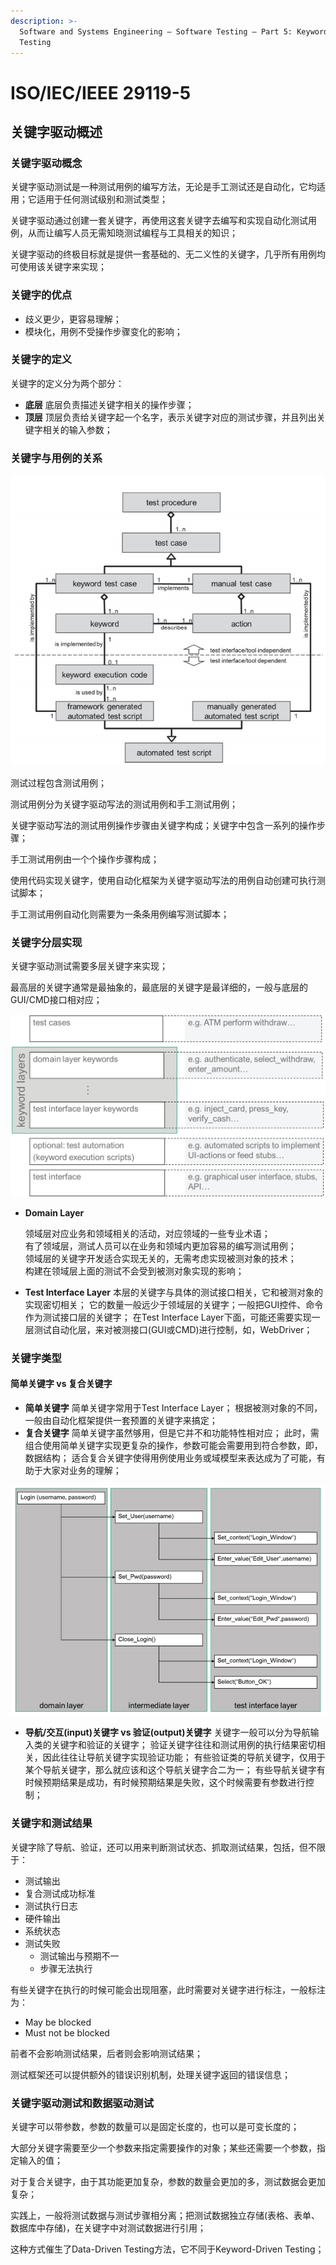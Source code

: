 ```yaml
---
description: >-
  Software and Systems Engineering — Software Testing — Part 5: Keyword-Driven
  Testing
---
```


# ISO/IEC/IEEE 29119-5

## 关键字驱动概述

### 关键字驱动概念

关键字驱动测试是一种测试用例的编写方法，无论是手工测试还是自动化，它均适用；它适用于任何测试级别和测试类型；

关键字驱动通过创建一套关键字，再使用这套关键字去编写和实现自动化测试用例，从而让编写人员无需知晓测试编程与工具相关的知识；

关键字驱动的终极目标就是提供一套基础的、无二义性的关键字，几乎所有用例均可使用该关键字来实现；

### 关键字的优点

* 歧义更少，更容易理解；
* 模块化，用例不受操作步骤变化的影响；

### 关键字的定义

关键字的定义分为两个部分：

* **底层** 底层负责描述关键字相关的操作步骤；
* **顶层** 顶层负责给关键字起一个名字，表示关键字对应的测试步骤，并且列出关键字相关的输入参数；

### 关键字与用例的关系

![](../../../.gitbook/assets/image%20%28117%29.png)

测试过程包含测试用例；

测试用例分为关键字驱动写法的测试用例和手工测试用例；

关键字驱动写法的测试用例操作步骤由关键字构成；关键字中包含一系列的操作步骤；

手工测试用例由一个个操作步骤构成；

使用代码实现关键字，使用自动化框架为关键字驱动写法的用例自动创建可执行测试脚本；

手工测试用例自动化则需要为一条条用例编写测试脚本；

### 关键字分层实现

关键字驱动测试需要多层关键字来实现；

最高层的关键字通常是最抽象的，最底层的关键字是最详细的，一般与底层的GUI/CMD接口相对应；

![](../../../.gitbook/assets/image%20%28120%29.png)

* **Domain Layer**

  领域层对应业务和领域相关的活动，对应领域的一些专业术语；  
  有了领域层，测试人员可以在业务和领域内更加容易的编写测试用例；  
  领域层的关键字开发适合实现无关的，无需考虑实现被测对象的技术；  
  构建在领域层上面的测试不会受到被测对象实现的影响；

* **Test Interface Layer** 本层的关键字与具体的测试接口相关，它和被测对象的实现密切相关； 它的数量一般远少于领域层的关键字；一般把GUI控件、命令作为测试接口层的关键字； 在Test Interface Layer下面，可能还需要实现一层测试自动化层，来对被测接口\(GUI或CMD\)进行控制，如，WebDriver；

### 关键字类型

#### 简单关键字 vs 复合关键字

* **简单关键字** 简单关键字常用于Test Interface Layer； 根据被测对象的不同，一般由自动化框架提供一套预置的关键字来搞定；
* **复合关键字** 简单关键字虽然够用，但是它并不和功能特性相对应； 此时，需组合使用简单关键字实现更复杂的操作，参数可能会需要用到符合参数，即，数据结构； 适合复合关键字使得用例使用业务或域模型来表达成为了可能，有助于大家对业务的理解；

![&#x4F7F;&#x7528;&#x590D;&#x5408;&#x5173;&#x952E;&#x5B57;&#x6784;&#x5EFA;intermediate layer](../../../.gitbook/assets/image%20%28132%29.png)



* **导航/交互\(input\)关键字 vs 验证\(output\)关键字** 关键字一般可以分为导航输入类的关键字和验证的关键字； 验证关键字往往和测试用例的执行结果密切相关，因此往往让导航关键字实现验证功能； 有些验证类的导航关键字，仅用于某个导航关键字，那么就应该和这个导航关键字合二为一； 有些导航关键字有时候预期结果是成功，有时候预期结果是失败，这个时候需要有参数进行控制；

### 关键字和测试结果

关键字除了导航、验证，还可以用来判断测试状态、抓取测试结果，包括，但不限于：

* 测试输出
* 复合测试成功标准
* 测试执行日志
* 硬件输出
* 系统状态
* 测试失败
  * 测试输出与预期不一
  * 步骤无法执行

有些关键字在执行的时候可能会出现阻塞，此时需要对关键字进行标注，一般标注为：

* May be blocked
* Must not be blocked

前者不会影响测试结果，后者则会影响测试结果；

测试框架还可以提供额外的错误识别机制，处理关键字返回的错误信息；

### 关键字驱动测试和数据驱动测试

关键字可以带参数，参数的数量可以是固定长度的，也可以是可变长度的；

大部分关键字需要至少一个参数来指定需要操作的对象；某些还需要一个参数，指定输入的值；

对于复合关键字，由于其功能更加复杂，参数的数量会更加的多，测试数据会更加复杂；

实践上，一般将测试数据与测试步骤相分离；把测试数据独立存储\(表格、表单、数据库中存储\)，在关键字中对测试数据进行引用；

这种方式催生了Data-Driven Testing方法，它不同于Keyword-Driven Testing；









